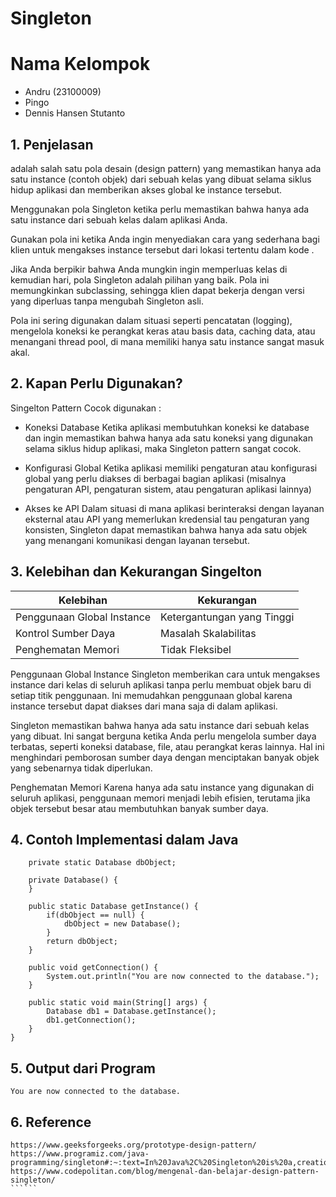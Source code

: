 # Singleton 
# Nama Kelompok
- Andru                     (23100009)
- Pingo                     
- Dennis Hansen Stutanto     
## 1. Penjelasan
adalah salah satu pola desain (design pattern) yang memastikan hanya ada satu instance (contoh objek) dari sebuah kelas yang dibuat selama siklus hidup aplikasi dan memberikan akses global ke instance tersebut.

Menggunakan pola Singleton ketika  perlu memastikan bahwa hanya ada satu instance dari sebuah kelas dalam aplikasi Anda.

Gunakan pola ini ketika Anda ingin menyediakan cara yang sederhana bagi klien untuk mengakses instance tersebut dari lokasi tertentu dalam kode .

Jika Anda berpikir bahwa Anda mungkin ingin memperluas kelas di kemudian hari, pola Singleton adalah pilihan yang baik. Pola ini memungkinkan subclassing, sehingga klien dapat bekerja dengan versi yang diperluas tanpa mengubah Singleton asli.

Pola ini sering digunakan dalam situasi seperti pencatatan (logging), mengelola koneksi ke perangkat keras atau basis data, caching data, atau menangani thread pool, di mana memiliki hanya satu instance sangat masuk akal.


## 2. Kapan  Perlu Digunakan?
Singelton Pattern Cocok digunakan : 
- Koneksi Database
  Ketika aplikasi membutuhkan koneksi ke database dan ingin memastikan bahwa hanya ada satu koneksi yang digunakan selama siklus hidup aplikasi, maka Singleton pattern sangat cocok.
  
- Konfigurasi Global
  Ketika aplikasi  memiliki pengaturan atau konfigurasi global yang perlu diakses di berbagai bagian aplikasi (misalnya pengaturan API, pengaturan sistem, atau pengaturan aplikasi lainnya)
  
- Akses ke API
  Dalam situasi di mana aplikasi berinteraksi dengan layanan eksternal atau API yang memerlukan kredensial tau pengaturan yang konsisten,  Singleton dapat memastikan bahwa hanya ada satu objek yang menangani komunikasi dengan layanan tersebut.
  
## 3. Kelebihan dan Kekurangan Singelton 

| **Kelebihan** | **Kekurangan** |
|--------------|--------------|
| Penggunaan Global Instance | Ketergantungan yang Tinggi  |
|Kontrol Sumber Daya | Masalah Skalabilitas |
| Penghematan Memori  | Tidak Fleksibel |

Penggunaan Global Instance Singleton memberikan cara untuk mengakses instance dari kelas di seluruh aplikasi tanpa perlu membuat objek baru di setiap titik penggunaan. Ini memudahkan penggunaan global karena instance tersebut dapat diakses dari mana saja di dalam aplikasi.

Singleton memastikan bahwa hanya ada satu instance dari sebuah kelas yang dibuat. Ini sangat berguna ketika Anda perlu mengelola sumber daya terbatas, seperti koneksi database, file, atau perangkat keras lainnya. Hal ini menghindari pemborosan sumber daya dengan menciptakan banyak objek yang sebenarnya tidak diperlukan.

Penghematan Memori Karena hanya ada satu instance yang digunakan di seluruh aplikasi, penggunaan memori menjadi lebih efisien, terutama jika objek tersebut besar atau membutuhkan banyak sumber daya.



## 4. Contoh Implementasi  dalam Java

```class Database {
    private static Database dbObject;

    private Database() {      
    }

    public static Database getInstance() {
        if(dbObject == null) {
            dbObject = new Database();
        }
        return dbObject;
    }

    public void getConnection() {
        System.out.println("You are now connected to the database.");
    }

    public static void main(String[] args) {
        Database db1 = Database.getInstance();
        db1.getConnection();
    }
}

```

## 5. Output dari Program
```
You are now connected to the database.
```

## 6. Reference 
```````
https://www.geeksforgeeks.org/prototype-design-pattern/
https://www.programiz.com/java-programming/singleton#:~:text=In%20Java%2C%20Singleton%20is%20a,creation%20outside%20of%20the%20class
https://www.codepolitan.com/blog/mengenal-dan-belajar-design-pattern-singleton/
``````
